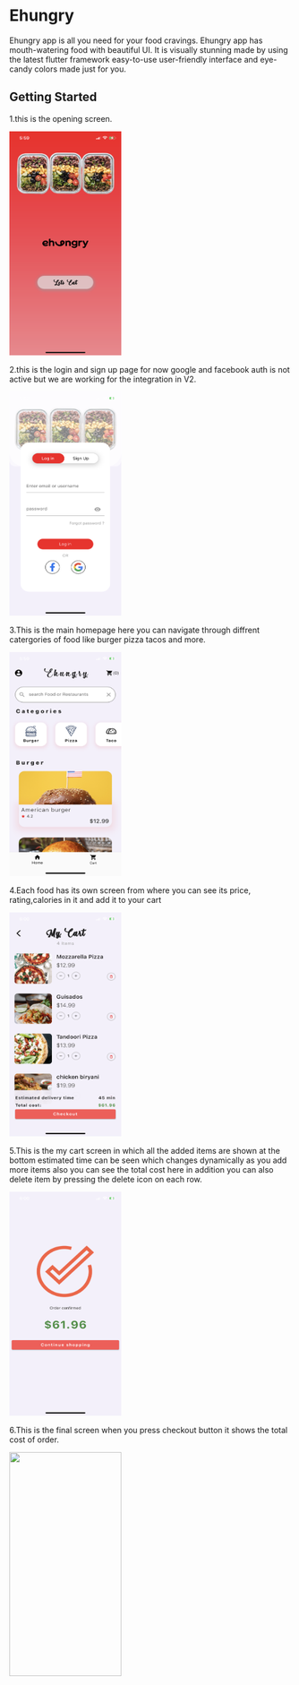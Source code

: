 # Ehungry
Ehungry app is all you need for your food cravings. Ehungry app has mouth-watering food with beautiful UI. It is visually stunning made by using the latest flutter framework easy-to-use user-friendly interface and eye-candy colors made just for you.





## Getting Started

1.this is the opening screen.


<img src="https://github.com/yagyansh181/Ehungry/blob/master/Screenshots/IMG_7252.PNG?raw=true" data-canonical-src="https://gyazo.com/eb5c5741b6a9a16c692170a41a49c858.png" width="200" height="400" />


2.this is the login and sign up page for now google and facebook auth is not active but we are working for the integration in V2.


<img src="https://github.com/yagyansh181/Ehungry/blob/master/Screenshots/IMG_7253.PNG?raw=true" data-canonical-src="https://gyazo.com/eb5c5741b6a9a16c692170a41a49c858.png" width="200" height="400" />


3.This is the main homepage here you can navigate through diffrent catergories of food like burger pizza tacos and more.


<img src="https://github.com/yagyansh181/Ehungry/blob/master/Screenshots/IMG_7254.PNG?raw=true" data-canonical-src="https://gyazo.com/eb5c5741b6a9a16c692170a41a49c858.png" width="200" height="400" />

4.Each food has its own screen from where you can see its price, rating,calories in it and add it to your cart


<img src="https://github.com/yagyansh181/Ehungry/blob/master/Screenshots/IMG_7255.PNG?raw=true" data-canonical-src="https://gyazo.com/eb5c5741b6a9a16c692170a41a49c858.png" width="200" height="400" />



5.This is the my cart screen in which all the added items are shown at the bottom estimated time can be seen which changes dynamically as you add more items also you can see the total cost here in addition you can also delete item by pressing the delete icon on each row.


<img src="https://github.com/yagyansh181/Ehungry/blob/master/Screenshots/IMG_7256.PNG?raw=true" data-canonical-src="https://gyazo.com/eb5c5741b6a9a16c692170a41a49c858.png" width="200" height="400" />


6.This is the final screen when you press checkout button it shows the total cost of order.


<img src="https://github.com/yagyansh181/Ehungry/blob/master/Screenshots/IMG_7273.PNG?raw=true" data-canonical-src="https://gyazo.com/eb5c5741b6a9a16c692170a41a49c858.png" width="200" height="400" />


